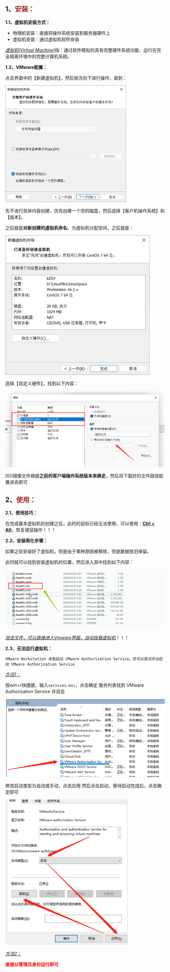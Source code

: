 ## 1、<span style="color:brown">安装：</span>

**1.1、虚拟机安装方式：**

- 物理机安装：直接将操作系统安装到服务器硬件上
- 虚拟机安装：通过虚拟机软件安装

<u>*虚拟机(Virtual Machine)*</u>指：通过软件模拟的具有完整硬件系统功能、运行在完全隔离环境中的完整计算机系统。

**1.2、VMware配置：**

点击界面中的【新建虚拟机】，然后依次向下进行操作，直到：

<img src="https://raw.githubusercontent.com/root-bine/image/main/Typora-image/VMware%E6%93%8D%E4%BD%9C01.png" alt="image-20220707163448778" style="zoom: 67%;" />

先不进行具体内容创建，优先创建一个空的磁盘，然后选择【客户机操作系统】和【版本】。

之后就是**对新创建的虚拟机命名**、为虚拟机分配空间，之后就是：

<img src="https://raw.githubusercontent.com/root-bine/image/main/Typora-image/VMware%E6%93%8D%E4%BD%9C02.png" alt="image-20220707163741313" style="zoom:80%;" />

选择【自定义硬件】，找到以下内容：

<img src="https://raw.githubusercontent.com/root-bine/image/main/Typora-image/VMware%E6%93%8D%E4%BD%9C03.png" alt="image-20220707163831388" style="zoom:80%;" />

ISO镜像文件根据**之前的客户端操作系统版本来确定**，然后将下载好的文件路径配置进去即可



## 2、<span style="color:brown">使用：</span>

**2.1、使用技巧：**

在完成基本虚拟机的创建之后，此时的鼠标已经无法使用，可以使用：**<u>Ctrl + Alt</u>**，恢复键鼠操作！！！

**2.2、安装简化步骤：**

如果之前安装好了虚拟机，但是由于某种原因被移除，但是数据依旧保留。

此时就可以找到安装虚拟机的位置，然后进入其中找到如下内容：

<img src="https://raw.githubusercontent.com/root-bine/image/main/Typora-image/Vmware%E6%93%8D%E4%BD%9C04.png" alt="image-20221022164212181" style="zoom:80%;" />

<u>*双击文件，可以直接进入Vmware界面，自动挂载虚拟机*</u>！！！

**2.3、无法运行虚拟机：**

```apl
VMware Workstation 未能启动 VMware Authorization Service。您可以尝试手动启动 VMware Authorization Service
```

<u>*方法1：*</u>

按win+r快捷键，输入`services.msc`，点击确定
服务列表找到 VMware Authorization Service 并双击

<img src="https://raw.githubusercontent.com/root-bine/image/main/Typora-image/Vmware%E6%93%8D%E4%BD%9C05.png" alt="image-20221022173338538" style="zoom:67%;" />

修改启动类型为自动或手动，点击应用
然后点击启动，等待启动完成后，点击确定即可

<img src="https://raw.githubusercontent.com/root-bine/image/main/Typora-image/Vmware%E6%93%8D%E4%BD%9C06.png" alt="image-20221022173400699" style="zoom: 67%;" />

<u>*方法2：*</u>

**<span style="color:red">直接以管理员身份运行即可</span>**


